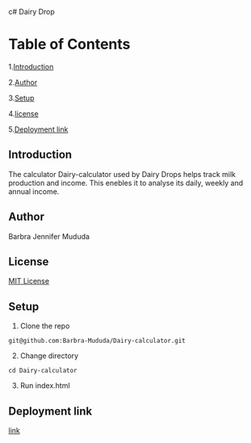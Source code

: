 c# Dairy Drop

# Table of Contents

1.[Introduction](introduction)

2.[Author](author)

3.[Setup](setup)

4.[license](license)

5.[Deployment link](deployment-link)


## Introduction

The calculator Dairy-calculator used by Dairy Drops helps track milk production and income. This enebles it to analyse its daily, weekly and annual income.

## Author
Barbra Jennifer Mududa

## License
[MIT License](https://github.com/Barbra-Mududa/Dairy-calculator/blob/master/LICENSE)

## Setup
1. Clone the repo
```
git@github.com:Barbra-Mududa/Dairy-calculator.git
```
2. Change directory
```
cd Dairy-calculator
```
3. Run index.html

## Deployment link
[link](git@github.com:Barbra-Mududa/Dairy-calculator.git)